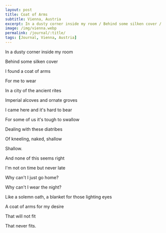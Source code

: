 ```yaml
---
layout: post
title: Coat of Arms
subtitle: Vienna, Austria
excerpt: In a dusty corner inside my room / Behind some silken cover / I found a coat of arms / For me to wear / In a city of the ancient rites / Imperial alcoves and ornate groves / I came here and it's hard to bear / For some of us it's tough to swallow
image: /img/vienna.webp
permalink: /journal/:title/
tags: [Journal, Vienna, Austria]
---
```


In a dusty corner inside my room

Behind some silken cover

I found a coat of arms

For me to wear

In a city of the ancient rites

Imperial alcoves and ornate groves

I came here and it's hard to bear

For some of us it's tough to swallow

Dealing with these diatribes

Of kneeling, naked, shallow

Shallow.

And none of this seems right

I'm not on time but never late

Why can't I just go home?

Why can't I wear the night?

Like a solemn oath, a blanket for those lighting eyes

A coat of arms for my desire

That will not fit

That never fits.

